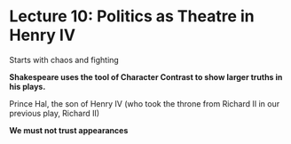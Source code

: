# Lecture 10: Politics as Theatre in Henry IV

Starts with chaos and fighting

**Shakespeare uses the tool of Character Contrast to show larger truths in his plays.**

Prince Hal, the son of Henry IV (who took the throne from Richard II in our previous play, Richard II)

**We must not trust appearances**


